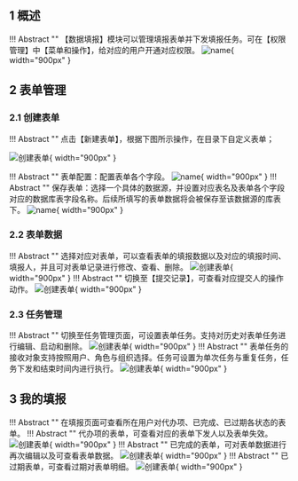 
## 1 概述

!!! Abstract ""
    【数据填报】模块可以管理填报表单并下发填报任务。可在【权限管理】中【菜单和操作】，给对应的用户开通对应权限。
![name](../../img/release_notes/2.1%20新增数据填报模块.png){ width="900px" }
## 2 表单管理

### 2.1 创建表单

!!! Abstract ""
    点击【新建表单】，根据下图所示操作，在目录下自定义表单；

![创建表单](../img/xpack/1创建表单.png){ width="900px" }

!!! Abstract ""
    表单配置：配置表单各个字段。
![name](../img/release_notes/2.1%20数据填报配置字段.png){ width="900px" }
!!! Abstract ""
    保存表单：选择一个具体的数据源，并设置对应表名及表单各个字段对应的数据库表字段名称。后续所填写的表单数据将会被保存至该数据源的库表下。
![name](../img/release_notes/2.1%20数据填报保存表单.png){ width="900px" }

### 2.2 表单数据
!!! Abstract ""
    选择对应对表单，可以查看表单的填报数据以及对应的填报时间、填报人，并且可对表单记录进行修改、查看、删除。
![创建表单](../img/xpack/0数据填报.png){ width="900px" }
!!! Abstract ""
    切换至【提交记录】，可查看对应提交人的操作动作。
![创建表单](../img/xpack/2提交记录.png){ width="900px" }

### 2.3 任务管理
!!! Abstract ""
    切换至任务管理页面，可设置表单任务。支持对历史对表单任务进行编辑、启动和删除。
![创建表单](../img/xpack/3创建任务.png){ width="900px" }
!!! Abstract ""
    表单任务的接收对象支持按照用户、角色与组织选择。任务可设置为单次任务与重复任务，任务下发和结束时间内进行执行。
![创建表单](../img/xpack/4编辑任务.png){ width="900px" }

## 3 我的填报

!!! Abstract ""
    在填报页面可查看所在用户对代办项、已完成、已过期各状态的表单。
!!! Abstract ""
    代办项的表单，可查看对应的表单下发人以及表单失效。
![创建表单](../img/xpack/5代办理.png){ width="900px" }
!!! Abstract ""
    已完成的表单，可对表单数据进行再次编辑以及可查看表单数据。
![创建表单](../img/xpack/6已完成.png){ width="900px" }
!!! Abstract ""
    已过期表单，可查看过期对表单明细。
![创建表单](../img/xpack/7已过期.png){ width="900px" }

